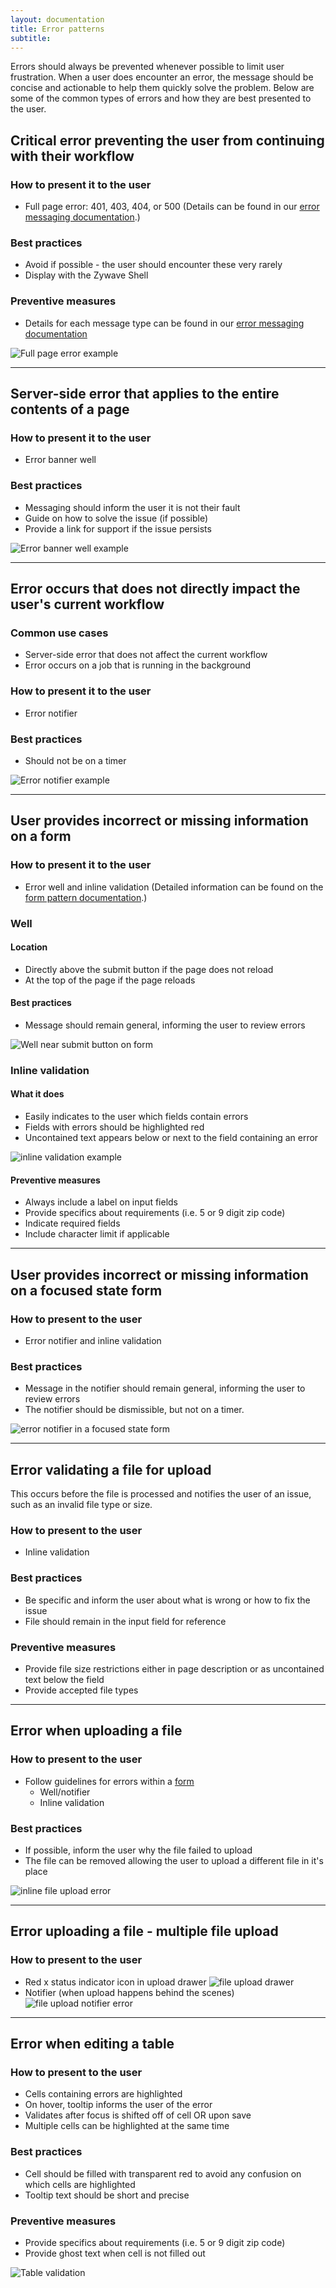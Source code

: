 ```yaml
---
layout: documentation
title: Error patterns
subtitle:
---
```


Errors should always be prevented whenever possible to limit user frustration. When a user does encounter an error, the message should be concise and actionable to help them quickly solve the problem. Below are some of the common types of errors and how they are best presented to the user.

<Spacer size="small" />

## Critical error preventing the user from continuing with their workflow

### How to present it to the user

- Full page error: 401, 403, 404, or 500 (Details can be found in our [error messaging documentation](/design-system/voice-and-tone/error-messages/ "Documentation for different error messages").)

### Best practices

- Avoid if possible - the user should encounter these very rarely
- Display with the Zywave Shell

### Preventive measures

- Details for each message type can be found in our [error messaging documentation](/design-system/voice-and-tone/error-messages/ "Documentation for different error messages")

<Spacer size="small" />

![Full page error example](/images/patterns/errors/full-page-error.svg)

---

## Server-side error that applies to the entire contents of a page

### How to present it to the user

- Error banner well

### Best practices

- Messaging should inform the user it is not their fault
- Guide on how to solve the issue (if possible)
- Provide a link for support if the issue persists

![Error banner well example](/images/patterns/errors/banner-well-error.svg)

---

## Error occurs that does not directly impact the user's current workflow

### Common use cases

- Server-side error that does not affect the current workflow
- Error occurs on a job that is running in the background

### How to present it to the user

- Error notifier

### Best practices

- Should not be on a timer

![Error notifier example](/images/patterns/errors/notifier-error.svg)

---

## User provides incorrect or missing information on a form<a id="form-validation"></a>

### How to present it to the user

- Error well and inline validation (Detailed information can be found on the [form pattern documentation](/design-system/patterns/forms/#validation "Link to form documentation").)

### Well

#### Location

- Directly above the submit button if the page does not reload
- At the top of the page if the page reloads

#### Best practices

- Message should remain general, informing the user to review errors

![Well near submit button on form](/images/patterns/errors/submit-button-well-error.svg)

### Inline validation

#### What it does

- Easily indicates to the user which fields contain errors
- Fields with errors should be highlighted red
- Uncontained text appears below or next to the field containing an error

![inline validation example](/images/patterns/errors/inline-message-error.svg)

#### Preventive measures

- Always include a label on input fields
- Provide specifics about requirements (i.e. 5 or 9 digit zip code)
- Indicate required fields
- Include character limit if applicable

---

## User provides incorrect or missing information on a focused state form

### How to present to the user

- Error notifier and inline validation

### Best practices

- Message in the notifier should remain general, informing the user to review errors
- The notifier should be dismissible, but not on a timer.

![error notifier in a focused state form](/images/patterns/errors/focus-form-error-notifier.svg)

---

## Error validating a file for upload

This occurs before the file is processed and notifies the user of an issue, such as an invalid file type or size.

### How to present to the user

- Inline validation

### Best practices

- Be specific and inform the user about what is wrong or how to fix the issue
- File should remain in the input field for reference

### Preventive measures

- Provide file size restrictions either in page description or as uncontained text below the field
- Provide accepted file types

---

## Error when uploading a file

### How to present to the user

- Follow guidelines for errors within a [form](/design-system/patterns/forms#validation)
  - Well/notifier
  - Inline validation

### Best practices

- If possible, inform the user why the file failed to upload
- The file can be removed allowing the user to upload a different file in it's place

![inline file upload error](/images/patterns/errors/inline-message-file-upload-error.svg)

---

## Error uploading a file - multiple file upload

### How to present to the user

- Red x status indicator icon in upload drawer
  ![file upload drawer](/images/patterns/errors/upload-drawer-error.svg)
- Notifier (when upload happens behind the scenes)
  ![file upload notifier error](/images/patterns/errors/upload-notifier-error.svg)

---

## Error when editing a table

### How to present to the user

- Cells containing errors are highlighted
- On hover, tooltip informs the user of the error
- Validates after focus is shifted off of cell OR upon save
- Multiple cells can be highlighted at the same time

### Best practices

- Cell should be filled with transparent red to avoid any confusion on which cells are highlighted
- Tooltip text should be short and precise

### Preventive measures

- Provide specifics about requirements (i.e. 5 or 9 digit zip code)
- Provide ghost text when cell is not filled out

![Table validation](/images/patterns/errors/editable-table-validation.svg)
